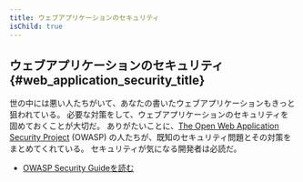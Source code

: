 ```yaml
---
title: ウェブアプリケーションのセキュリティ
isChild: true
---
```


## ウェブアプリケーションのセキュリティ {#web_application_security_title}

世の中には悪い人たちがいて、あなたの書いたウェブアプリケーションもきっと狙われている。
必要な対策をして、ウェブアプリケーションのセキュリティを固めておくことが大切だ。
ありがたいことに、[The Open Web Application Security Project][1] (OWASP)
の人たちが、既知のセキュリティ問題とその対策をまとめてくれている。
セキュリティが気になる開発者は必読だ。

* [OWASP Security Guideを読む][2]

[1]: https://www.owasp.org/
[2]: https://www.owasp.org/index.php/Guide_Table_of_Contents
